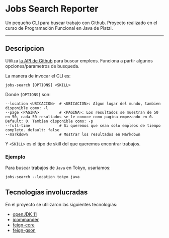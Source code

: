 # Jobs Search Reporter

Un pequeño CLI para buscar trabajo con Github. Proyecto realizado en el curso de Programación Funcional en Java de Platzi.

---

## Descripcion

Utiliza [la API de Github](https://jobs.github.com/) para buscar empleos.
Funciona a partir algunos opciones/parametros de busqueda.

La manera de invocar el CLI es:

```
jobs-search [OPTIONS] <SKILL>
```

Donde `[OPTIONS]` son:
 
```
--location <UBICACION>  # <UBICACION>: Algun lugar del mundo, tambien disponible como: -l
--page <PAGINA>         # <PAGINA>: Los resultados se muestran de 50 en 50, cada 50 resultados se le conoce como pagina empezando en 0. Default: 0. Tambien disponible como: -p
--full-time             # Si queremos que sean solo empleos de tiempo completo. default: false
--markdown              # Mostrar los resultados en Markdown
```

Y `<SKILL>` es el tipo de skill del que queremos encontrar trabajos.

### Ejemplo

Para buscar trabajos de `Java` en Tokyo, usariamos:

`jobs-search --location tokyo java` 

## Tecnologías involucradas

En el proyecto se utilizaron las siguientes tecnologías:
* [openJDK 11](https://openjdk.java.net/projects/jdk/11/)
* [jcommander](https://mvnrepository.com/artifact/com.beust/jcommander)
* [feign-core](https://mvnrepository.com/artifact/io.github.openfeign/feign-core)
* [feign-gson](https://mvnrepository.com/artifact/io.github.openfeign/feign-gson)

